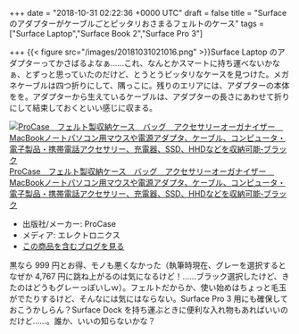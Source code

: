 
+++
date = "2018-10-31 02:22:36 +0000 UTC"
draft = false
title = "Surface のアダプターがケーブルごとピッタリおさまるフェルトのケース"
tags = ["Surface Laptop","Surface Book 2","Surface Pro 3"]

+++
{{< figure src="/images/20181031021016.png"  >}}Surface Laptop のアダプターってかさばるよなぁ……これ、なんとかスマートに持ち運べないかなぁ、とずっと思っていたのだけど、とうとうピッタリなケースを見つけた。メガネケーブルは四つ折りにして、隅っこに。残りのエリアには、アダプターの本体をを。アダプターから生えているケーブルは、アダプターの長さにあわせて折りにして結束しておくといい感じに収まる。<div class="hatena-asin-detail"><a href="http://www.amazon.co.jp/exec/obidos/ASIN/B01I47TFLU/bestylesnet-22/"><img src="https://images-fe.ssl-images-amazon.com/images/I/61Kcc3iH2pL._SL160_.jpg" class="hatena-asin-detail-image" alt="ProCase　フェルト製収納ケース　バッグ　アクセサリーオーガナイザー　MacBookノートパソコン用マウスや電源アダプタ、ケーブル、コンピュータ・電子製品・携帯電話アクセサリー、充電器、SSD、HHDなどを収納可能‐ブラック" title="ProCase　フェルト製収納ケース　バッグ　アクセサリーオーガナイザー　MacBookノートパソコン用マウスや電源アダプタ、ケーブル、コンピュータ・電子製品・携帯電話アクセサリー、充電器、SSD、HHDなどを収納可能‐ブラック"/></a><div class="hatena-asin-detail-info"><a href="http://www.amazon.co.jp/exec/obidos/ASIN/B01I47TFLU/bestylesnet-22/">ProCase　フェルト製収納ケース　バッグ　アクセサリーオーガナイザー　MacBookノートパソコン用マウスや電源アダプタ、ケーブル、コンピュータ・電子製品・携帯電話アクセサリー、充電器、SSD、HHDなどを収納可能‐ブラック</a><ul><li><span class="hatena-asin-detail-label">出版社/メーカー:</span> ProCase</li><li><span class="hatena-asin-detail-label">メディア:</span> エレクトロニクス</li><li><a href="http://d.hatena.ne.jp/asin/B01I47TFLU/bestylesnet-22" target="_blank">この商品を含むブログを見る</a></li></ul></div><div class="hatena-asin-detail-foot"></div></div>黒なら 999 円とお得、モノも悪くなかった（執筆時現在、グレーを選択するとなぜか 4,767 円に跳ね上がるのは気になるけど！……ブラック選択したけど、きたのはどうもグレーっぽいしｗ）。フェルトだからか、使い始めはちょっと毛玉がでたりするけど、そんなには気にはならない。Surface Pro 3 用にも確保しておこうかしらん？Surface Dock を持ち運ぶときに便利な入れ物もあればいいのだけど……。誰か、いいの知らないかな？


